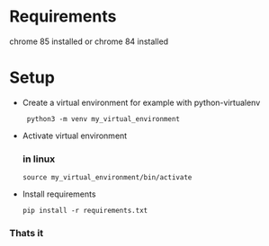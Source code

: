 # Requirements 

chrome 85 installed
    or 
chrome 84 installed

# Setup

- Create a virtual environment for example with python-virtualenv

    ` python3 -m venv my_virtual_environment`

- Activate virtual environment 
    ### in linux 
    `source my_virtual_environment/bin/activate`

- Install requirements

    `pip install -r requirements.txt`

### Thats it